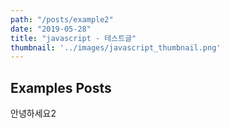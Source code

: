 ```yaml
---
path: "/posts/example2"
date: "2019-05-28"
title: "javascript - 테스트글"
thumbnail: '../images/javascript_thumbnail.png'
---
```


## Examples Posts

안녕하세요2
